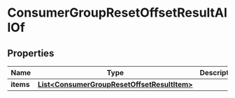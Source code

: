 

# ConsumerGroupResetOffsetResultAllOf


## Properties

Name | Type | Description | Notes
------------ | ------------- | ------------- | -------------
**items** | [**List&lt;ConsumerGroupResetOffsetResultItem&gt;**](ConsumerGroupResetOffsetResultItem.md) |  | 



